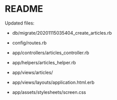# README

Updated files:

* db/migrate/20201115035404_create_articles.rb

* config/routes.rb

* app/controllers/articles_controller.rb

* app/helpers/articles_helper.rb

* app/views/articles/

* app/views/layouts/application.html.erb

* app/assets/stylesheets/screen.css
